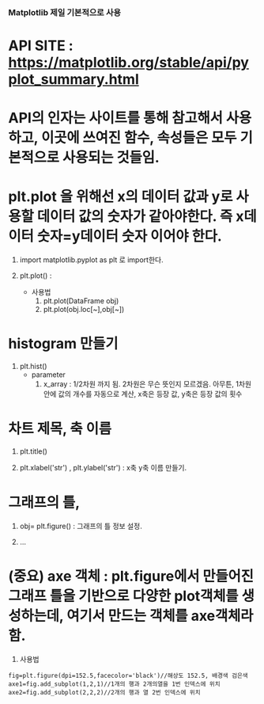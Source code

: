 ### Matplotlib 제일 기본적으로 사용
# API SITE : https://matplotlib.org/stable/api/pyplot_summary.html
# API의 인자는 사이트를 통해 참고해서 사용하고, 이곳에 쓰여진 함수, 속성들은 모두 기본적으로 사용되는 것들임.
# plt.plot 을 위해선 x의 데이터 값과 y로 사용할 데이터 값의 숫자가 같아야한다. 즉 x데이터 숫자=y데이터 숫자 이어야 한다.
1. import matplotlib.pyplot as plt 로 import한다.

2. plt.plot() : 
    - 사용법
        1. plt.plot(DataFrame obj)
        2. plt.plot(obj.loc[~],obj[~])
# histogram 만들기
1. plt.hist()
    - parameter
        1. x_array : 1/2차원 까지 됨. 2차원은 무슨 뜻인지 모르겠음. 아무튼, 1차원 안에 값의 개수를 자동으로 계산, x축은 등장 값, y축은 등장 값의 횟수
# 차트 제목, 축 이름
1. plt.title()

2. plt.xlabel('str') , plt.ylabel('str') : x축 y축 이름 만들기.

# 그래프의 틀, 

1. obj= plt.figure() : 그래프의 틀 정보 설정.

2. ...

# (중요) axe 객체 : plt.figure에서 만들어진 그래프 틀을 기반으로 다양한 plot객체를 생성하는데, 여기서 만드는 객체를 axe객체라 함.
1. 사용법
```
fig=plt.figure(dpi=152.5,facecolor='black')//해상도 152.5, 배경색 검은색
axe1=fig.add_subplot(1,2,1)//1개의 행과 2개의열을 1번 인덱스에 위치
axe2=fig.add_subplot(2,2,2)//2개의 행과 열 2번 인덱스에 위치
```

